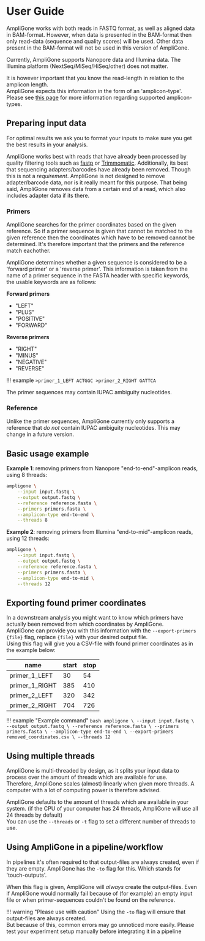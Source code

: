 # User Guide

AmpliGone works with both reads in FASTQ format, as well as aligned data in BAM-format. However, when data is presented in the BAM-format then only read-data (sequence and quality scores) will be used. Other data present in the BAM-format will not be used in this version of AmpliGone.

Currently, AmpliGone supports Nanopore data and Illumina data. The Illumina platform (NextSeq/MiSeq/HiSeq/other) does not matter.

It is however important that you know the read-length in relation to the amplicon length.  
AmpliGone expects this information in the form of an 'amplicon-type'.  
Please see [this page](amplicon-types.md) for more information regarding supported amplicon-types.

## Preparing input data

For optimal results we ask you to format your inputs to make sure you get the best results in your analysis.

AmpliGone works best with reads that have already been processed by quality filtering tools such as [fastp](https://github.com/OpenGene/fastp) or [Trimmomatic](https://github.com/usadellab/Trimmomatic).
Additionally, its best that sequencing adapters/barcodes have already been removed. Though this is not a *requirement*. AmpliGone is not designed to remove adapter/barcode data, nor is it really meant for this purpose. That being said, AmpliGone removes data from a certain end of a read, which also includes adapter data if its there.

### Primers

AmpliGone searches for the primer coordinates based on the given reference. So if a primer sequence is given that cannot be matched to the given reference then the coordinates which have to be removed cannot be determined. It's therefore important that the primers and the reference match eachother.

AmpliGone determines whether a given sequence is considered to be a 'forward primer' or a 'reverse primer'. This information is taken from the name of a primer sequence in the FASTA header with specific keywords, the usable keywords are as follows:

**Forward primers**

* "LEFT"
* "PLUS"
* "POSITIVE"
* "FORWARD"

**Reverse primers**

* "RIGHT"
* "MINUS"
* "NEGATIVE"
* "REVERSE"

!!! example
    ```
    >primer_1_LEFT
    ACTGGC
    >primer_2_RIGHT
    GATTCA
    ```

The primer sequences may contain IUPAC ambiguity nucleotides.

### Reference

Unlike the primer sequences, AmpliGone currently only supports a reference that *do not* contain IUPAC ambiguity nucleotides. This may change in a future version.

## Basic usage example

**Example 1**: removing primers from Nanopore "end-to-end"-amplicon reads, using 8 threads:

```bash
ampligone \
    --input input.fastq \
    --output output.fastq \
    --reference reference.fasta \
    --primers primers.fasta \
    --amplicon-type end-to-end \
    --threads 8
```

**Example 2**: removing primers from Illumina "end-to-mid"-amplicon reads, using 12 threads:

```bash
ampligone \
    --input input.fastq \
    --output output.fastq \
    --reference reference.fasta \
    --primers primers.fasta \
    --amplicon-type end-to-mid \
    --threads 12
```

## Exporting found primer coordinates

In a downstream analysis you might want to know which primers have actually been removed from which coordinates by AmpliGone.  
AmpliGone can provide you with this information with the `--export-primers {file}` flag, replace `{file}` with your desired output file.  
Using this flag will give you a CSV-file with found primer coordinates as in the example below:

| name | start | stop |
| ---- | ---- | ---- |
| primer_1_LEFT | 30 | 54 |
| primer_1_RIGHT | 385 | 410 |
| primer_2_LEFT | 320 | 342 |
| primer_2_RIGHT | 704 | 726 |

!!! example "Example command"
    ```bash
    ampligone \
        --input input.fastq \
        --output output.fastq \
        --reference reference.fasta \
        --primers primers.fasta \
        --amplicon-type end-to-end \
        --export-primers removed_coordinates.csv \
        --threads 12
    ```

## Using multiple threads

AmpliGone is multi-threaded by design, as it splits your input data to process over the amount of threads which are available for use.  
Therefore, AmpliGone scales (almost) linearly when given more threads. A computer with a lot of computing power is therefore advised.

AmpliGone defaults to the amount of threads which are available in your system. (if the CPU of your computer has 24 threads, AmpliGone will use all 24 threads by default)  
You can use the `--threads` or `-t` flag to set a different number of threads to use. 


## Using AmpliGone in a pipeline/workflow

In pipelines it's often required to that output-files are always created, even if they are empty.
AmpliGone has the `-to` flag for this. Which stands for 'touch-outputs'.

When this flag is given, AmpliGone will *always* create the output-files. Even if AmpliGone would normally fail because of (for example) an empty input file or when primer-sequences couldn't be found on the reference.

!!! warning "Please use with caution"
    Using the `-to` flag will ensure that output-files are always created.  
    But because of this, common errors may go unnoticed more easily. Please test your experiment setup manually before integrating it in a pipeline